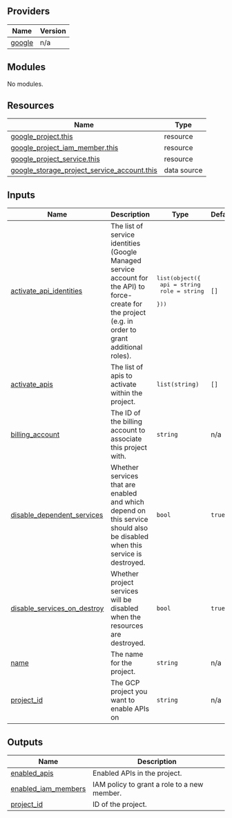 ## Providers

| Name | Version |
|------|---------|
| <a name="provider_google"></a> [google](#provider\_google) | n/a |

## Modules

No modules.

## Resources

| Name | Type |
|------|------|
| [google_project.this](https://registry.terraform.io/providers/hashicorp/google/latest/docs/resources/project) | resource |
| [google_project_iam_member.this](https://registry.terraform.io/providers/hashicorp/google/latest/docs/resources/project_iam_member) | resource |
| [google_project_service.this](https://registry.terraform.io/providers/hashicorp/google/latest/docs/resources/project_service) | resource |
| [google_storage_project_service_account.this](https://registry.terraform.io/providers/hashicorp/google/latest/docs/data-sources/storage_project_service_account) | data source |

## Inputs

| Name | Description | Type | Default | Required |
|------|-------------|------|---------|:--------:|
| <a name="input_activate_api_identities"></a> [activate\_api\_identities](#input\_activate\_api\_identities) | The list of service identities (Google Managed service account for the API) to force-create for the project (e.g. in order to grant additional roles). | <pre>list(object({<br>    api  = string<br>    role = string<br>  }))</pre> | `[]` | no |
| <a name="input_activate_apis"></a> [activate\_apis](#input\_activate\_apis) | The list of apis to activate within the project. | `list(string)` | `[]` | no |
| <a name="input_billing_account"></a> [billing\_account](#input\_billing\_account) | The ID of the billing account to associate this project with. | `string` | n/a | yes |
| <a name="input_disable_dependent_services"></a> [disable\_dependent\_services](#input\_disable\_dependent\_services) | Whether services that are enabled and which depend on this service should also be disabled when this service is destroyed. | `bool` | `true` | no |
| <a name="input_disable_services_on_destroy"></a> [disable\_services\_on\_destroy](#input\_disable\_services\_on\_destroy) | Whether project services will be disabled when the resources are destroyed. | `bool` | `true` | no |
| <a name="input_name"></a> [name](#input\_name) | The name for the project. | `string` | n/a | yes |
| <a name="input_project_id"></a> [project\_id](#input\_project\_id) | The GCP project you want to enable APIs on | `string` | n/a | yes |

## Outputs

| Name | Description |
|------|-------------|
| <a name="output_enabled_apis"></a> [enabled\_apis](#output\_enabled\_apis) | Enabled APIs in the project. |
| <a name="output_enabled_iam_members"></a> [enabled\_iam\_members](#output\_enabled\_iam\_members) | IAM policy to grant a role to a new member. |
| <a name="output_project_id"></a> [project\_id](#output\_project\_id) | ID of the project. |